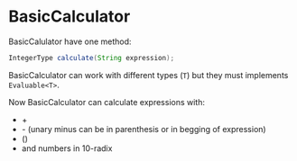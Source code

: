 # BasicCalculator
BasicCalulator have one method:
```Java
IntegerType calculate(String expression); 
```

BasicCalculator can work with different types (```T```) but they must implements ```Evaluable<T>```.

Now BasicCalculator can calculate expressions with:

* \+
* \- (unary minus can be in parenthesis or in begging of expression)
* ()
* and numbers in 10-radix
